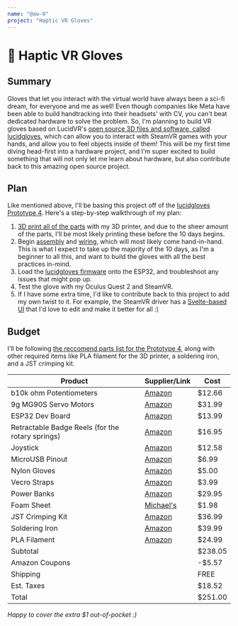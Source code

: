 ```yaml
---
name: "@aw-0"
project: "Haptic VR Gloves"
---
```


# 🧤 Haptic VR Gloves

## Summary

Gloves that let you interact with the virtual world have always been a sci-fi dream, for everyone and me as well! Even though companies like Meta have been able to build handtracking into their headsets' with CV, you can't beat dedicated hardware to solve the problem. So, I'm planning to build VR gloves based on LucidVR's [open source 3D files and software, called lucidgloves](https://github.com/LucidVR/lucidgloves), which can allow you to interact with SteamVR games with your hands, and allow you to feel objects inside of them! This will be my first time diving head-first into a hardware project, and I'm super excited to build something that will not only let me learn about hardware, but also contribute back to this amazing open source project.

## Plan

Like mentioned above, I'll be basing this project off of the [lucidgloves Prototype 4](https://github.com/LucidVR/lucidgloves). Here's a step-by-step walkthrough of my plan:

1. [3D print all of the parts](https://github.com/LucidVR/lucidgloves/wiki/Prototype-4-Printing-Guide) with my 3D printer, and due to the sheer amount of the parts, I'll be most likely printing these before the 10 days begins.
2. Begin [assembly](https://github.com/LucidVR/lucidgloves/wiki/Prototype-4-Building-Tutorial) and [wiring](https://github.com/LucidVR/lucidgloves/wiki/Prototype-4-Wiring-Diagram), which will most likely come hand-in-hand. This is what I expect to take up the majority of the 10 days, as I'm a beginner to all this, and want to build the gloves with all the best practices in-mind.
3. Load the [lucidgloves firmware](https://github.com/LucidVR/lucidgloves/wiki/Firmware-Setup-and-Customization-Tutorial) onto the ESP32, and troubleshoot any issues that might pop up.
4. Test the glove with my Oculus Quest 2 and SteamVR.
5. If I have some extra time, I'd like to contribute back to this project to add my own twist to it. For example, the SteamVR driver has a [Svelte-based UI](https://github.com/lucidVR/opengloves-ui) that I'd love to edit and make it better for all :)

## Budget

I'll be following [the reccomend parts list for the Prototype 4](https://github.com/LucidVR/lucidgloves/wiki/Prototype-4-Parts-List), along with other required items like PLA filament for the 3D printer, a soldering iron, and a JST crimping kit.

| Product                                          | Supplier/Link                         | Cost   |
| ------------------------------------------------ | ------------------------------------- | ------ |
| b10k ohm Potentiometers                          | [Amazon](shorturl.at/orFS2)           | $12.66 |
| 9g MG90S Servo Motors                            | [Amazon](shorturl.at/acdw1)           | $31.99 |
| ESP32 Dev Board                                  | [Amazon](shorturl.at/CDKN5)           | $13.99 |
| Retractable Badge Reels (for the rotary springs) | [Amazon](shorturl.at/msxy8)           | $16.95 |
| Joystick                                         | [Amazon](shorturl.at/uDESZ)           | $12.58 |
| MicroUSB Pinout                                  | [Amazon](shorturl.at/bdRWY)           | $6.99  |
| Nylon Gloves                                     | [Amazon](shorturl.at/ksHN1)           | $5.00  |
| Vecro Straps                                     | [Amazon](shorturl.at/bfjps)           | $3.99  |
| Power Banks                                      | [Amazon](shorturl.at/dfoBN)           | $29.95 |
| Foam Sheet                                       | [Michael's](shorturl.at/dJR14)        | $1.98  |
| JST Crimping Kit                                 | [Amazon](shorturl.at/dhqs7)           | $36.99 |
| Soldering Iron                                   | [Amazon](shorturl.at/oyBK1)           | $39.99 |
| PLA Filament                                     | [Amazon](shorturl.at/eoGN4)           | $24.99 |
| Subtotal                                         |                                       | $238.05|
| Amazon Coupons                                   |                                       | -$5.57 |
| Shipping                                         |                                       | FREE   |
| Est. Taxes                                       |                                       | $18.52 |
| Total                                            |                                       | $251.00|


*Happy to cover the extra $1 out-of-pocket :)*